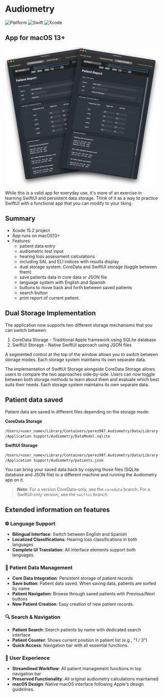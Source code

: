 # Audiometry

![Platform](https://img.shields.io/badge/macOS13+-orange.svg)
![Swift](https://img.shields.io/badge/Swift-5.9-color=9494ff.svg)
![Xcode](https://img.shields.io/badge/Xcode-15.2+-lavender.svg)
<!-- ![Downloads](https://img.shields.io/github/downloads/perez987/Audiometry/total?label=Downloads&color=9494ff) -->

## App for macOS 13+

<img src="Images/Main-window-dual.png" width="640px">

While this is a valid app for everyday use, it's more of an exercise in learning SwiftUI and persistent data storage. Think of it as a way to practice SwiftUI with a functional app that you can modify to your liking.

## Summary

- Xcode 15.2 project
- App runs on macOS13+
- Features:
  - patient data entry
  - audiometric test input
  - hearing loss assessment calculations
  - including SAL and ELI indices with results display
  - dual storage system: CoreData and SwiftUI storage (toggle between them)
  - save patients data in core data or JSON file
  - language system with English and Spanish
  - buttons to move back and forth between saved patients
  - search button
  - print report of current patient. 

## Dual Storage Implementation

The application now supports two different storage mechanisms that you can switch between:

1. CoreData Storage - Traditional Apple framework using SQLite database
2. SwiftUI Storage - Native SwiftUI approach using JSON files

A segmented control at the top of the window allows you to switch between storage modes. Each storage system maintains its own separate data.

The implementation of SwiftUI Storage alongside CoreData Storage allows users to compare the two approaches side-by-side. Users can now toggle between both storage methods to learn about them and evaluate which best suits their needs. Each storage system maintains its own separate data.

## Patient data saved
  
Patient data are saved in different files depending on the storage mode:

**CoreData Storage**

`/Users/<user_name>/Library/Containers/perez987.Audiometry/Data/Library/Application Support/Audiometry/DataModel.sqlite`

**SwiftUI Storage**

`/Users/<user_name>/Library/Containers/perez987.Audiometry/Data/Library/Application Support/Audiometry/patients.json`

You can bring your saved data back by copying those files (SQLite database and JSON file) to a different machine and running the Audiometry app on it.

> **Note**: For a version CoreData-only, see the `coredata` branch. For a SwiftUI-only version, see the `swiftui` branch.

## Extended information on features
  
### 🌐 Language Support

- **Bilingual Interface**: Switch between English and Spanish
- **Localized Classifications**: Hearing loss classifications in both languages
- **Complete UI Translation**: All interface elements support both languages.

### 💾 Patient Data Management

- **Core Data Integration**: Persistent storage of patient records
- **Save button**: Patient data saved. When saving data, patients are sorted by name
- **Patient Navigation**: Browse through saved patients with Previous/Next buttons
- **New Patient Creation**: Easy creation of new patient records.

### 🔍 Search & Navigation

- **Patient Search**: Search patients by name with dedicated search interface
- **Patient Counter**: Shows current position in patient list (e.g., "1 / 3")
- **Quick Access**: Navigation bar with all essential functions.

### 🏥 User Experience

- **Streamlined Workflow**: All patient management functions in top navigation bar
- **Preserved Functionality**: All original audiometry calculations maintained
- **macOS Design**: Native macOS interface following Apple's design guidelines.

